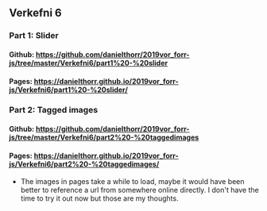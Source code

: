 ## Verkefni 6

### Part 1: Slider

#### Github: https://github.com/danielthorr/2019vor_forr-js/tree/master/Verkefni6/part1%20-%20slider
#### Pages: https://danielthorr.github.io/2019vor_forr-js/Verkefni6/part1%20-%20slider/

### Part 2: Tagged images

#### Github: https://github.com/danielthorr/2019vor_forr-js/tree/master/Verkefni6/part2%20-%20taggedimages
#### Pages: https://danielthorr.github.io/2019vor_forr-js/Verkefni6/part2%20-%20taggedimages/
* The images in pages take a while to load, maybe it would have been better to reference a url from somewhere online directly. I don't have the time to try it out now but those are my thoughts.
